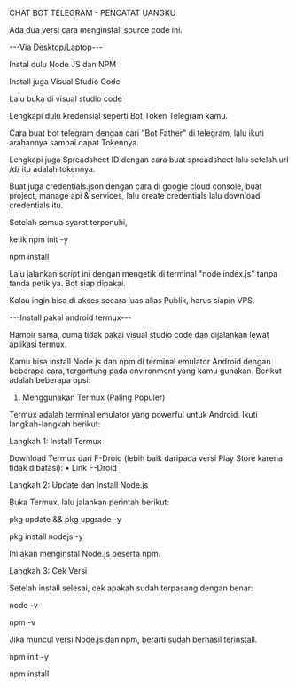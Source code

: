 CHAT BOT TELEGRAM - PENCATAT UANGKU

Ada dua versi cara menginstall source code ini.

---Via Desktop/Laptop---

Instal dulu Node JS dan NPM

Install juga Visual Studio Code

Lalu buka di visual studio code

Lengkapi dulu kredensial seperti Bot Token Telegram kamu.

Cara buat bot telegram dengan cari "Bot Father" di telegram, lalu ikuti arahannya sampai dapat Tokennya.

Lengkapi juga Spreadsheet ID dengan cara buat spreadsheet lalu setelah url /d/ itu adalah tokennya.

Buat juga credentials.json dengan cara di google cloud console, buat project, manage api & services, lalu create credentials lalu download credentials itu.

Setelah semua syarat terpenuhi,

ketik npm init -y

npm install

Lalu jalankan script ini dengan mengetik di terminal "node index.js" tanpa tanda petik ya.
Bot siap dipakai.

Kalau ingin bisa di akses secara luas alias Publik, harus siapin VPS.

---Install pakai android termux---

Hampir sama, cuma tidak pakai visual studio code dan dijalankan lewat aplikasi termux.

Kamu bisa install Node.js dan npm di terminal emulator Android dengan beberapa cara, tergantung pada environment yang kamu gunakan. Berikut adalah beberapa opsi:


1. Menggunakan Termux (Paling Populer)

Termux adalah terminal emulator yang powerful untuk Android. Ikuti langkah-langkah berikut:

Langkah 1: Install Termux

Download Termux dari F-Droid (lebih baik daripada versi Play Store karena tidak dibatasi):
	•	Link F-Droid

Langkah 2: Update dan Install Node.js

Buka Termux, lalu jalankan perintah berikut:

pkg update && pkg upgrade -y

pkg install nodejs -y

Ini akan menginstal Node.js beserta npm.

Langkah 3: Cek Versi

Setelah install selesai, cek apakah sudah terpasang dengan benar:

node -v

npm -v

Jika muncul versi Node.js dan npm, berarti sudah berhasil terinstall.

npm init -y

npm install